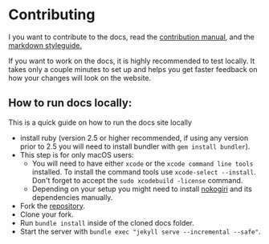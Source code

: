 # Contributing

I you want to contribute to the docs, read the [contribution manual](contribution-manual/README.md), and the [markdown styleguide.](markdown-styleguide/README.md)

If you want to work on the docs, it is highly recommended to test locally. It takes only a couple minutes to set up and helps you get faster feedback on how your changes will look on the website.

 ## How to run docs locally:

 This is a quick guide on how to run the docs site locally

 - install ruby (version 2.5 or higher recommended, if using any version prior to 2.5 you will need to install bundler with `gem install bundler`).
 - This step is for only macOS users:
     - You will need to have either `xcode` or the `xcode command line tools` installed. To install the command tools use `xcode-select --install`. Don't forget to accept the `sudo xcodebuild -license` command.
     - Depending on your setup you might need to install [nokogiri](http://www.nokogiri.org/tutorials/installing_nokogiri.html) and its dependencies manually.
 - Fork the [repository](https://github.com/teamforus/docs).
 - Clone your fork.
 - Run `bundle install` inside of the cloned docs folder.
 - Start the server with `bundle exec "jekyll serve --incremental --safe"`.
